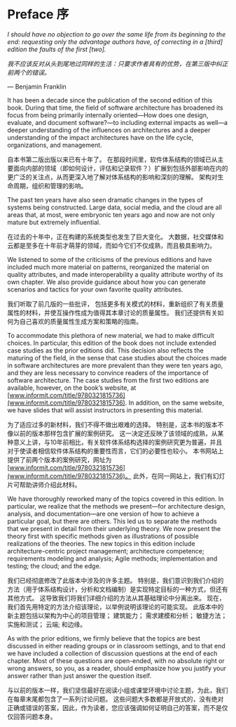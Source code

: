 Preface 序
===

*I should have no objection to go over the same 
life from its beginning to the end: requesting only 
the advantage authors have, of correcting in a 
[third] edition the faults of the first [two].*

*我不应该反对从头到尾地过同样的生活：只要求作者具有的优势，在第三版中纠正前两个的错误。*

— Benjamin Franklin

It has been a decade since the publication of the second edition of this book. During that time, the field of software architecture has broadened its focus from being primarily internally oriented—How does one design, evaluate, and document software?—to including external impacts as well—a deeper understanding of the influences on architectures and a deeper understanding of the impact architectures have on the life cycle, organizations, and management.

自本书第二版出版以来已有十年了。 在那段时间里，软件体系结构的领域已从主要面向内部的领域（即如何设计，评估和记录软件？）扩展到包括外部影响在内的更广泛的关注点，从而更深入地了解对体系结构的影响和深刻的理解。 架构对生命周期，组织和管理的影响。

The past ten years have also seen dramatic changes in the types of systems being constructed. Large data, social media, and the cloud are all areas that, at most, were embryonic ten years ago and now are not only mature but extremely influential.

在过去的十年中，正在构建的系统类型也发生了巨大变化。 大数据，社交媒体和云都是至多在十年前才萌芽的领域，而如今它们不仅成熟，而且极具影响力。

We listened to some of the criticisms of the previous editions and have
included much more material on patterns, reorganized the material on quality attributes, and made interoperability a quality attribute worthy of its own chapter. We also provide guidance about how you can generate scenarios and tactics for your own favorite quality attributes.

我们听取了前几版的一些批评，
包括更多有关模式的材料，重新组织了有关质量属性的材料，并使互操作性成为值得其本章讨论的质量属性。 我们还提供有关如何为自己喜欢的质量属性生成方案和策略的指南。

To accommodate this plethora of new material, we had to make difficult choices. In particular, this edition of the book does not include extended case studies as the prior editions did. This decision also reflects the maturing of the field, in the sense that case studies about the choices made in software architectures are more prevalent than they were ten years ago, and they are less necessary to convince readers of the importance of software architecture. The case studies from the first two editions are available, however, on the book’s website, at [www.informit.com/title/9780321815736](www.informit.com/title/9780321815736). In addition, on the same website, we have slides that will assist instructors in presenting this material.

为了适应过多的新材料，我们不得不做出艰难的选择。 特别是，这本书的版本不像以前的版本那样包含扩展的案例研究。 这一决定还反映了该领域的成熟，从某种意义上讲，与10年前相比，有关软件体系结构选择的案例研究更为普遍，并且对于使读者相信软件体系结构的重要性而言，它们的必要性也较小。 本书网站上提供了前两个版本的案例研究，网址为[www.informit.com/title/9780321815736](www.informit.com/title/9780321815736)。 此外，在同一网站上，我们有幻灯片可帮助讲师介绍此材料。

We have thoroughly reworked many of the topics covered in this edition. In particular, we realize that the methods we present—for architecture design, analysis, and documentation—are one version of how to achieve a particular goal, but there are others. This led us to separate the methods that we present in detail from their underlying theory. We now present the theory first with specific methods given as illustrations of possible realizations of the theories. The new topics in this edition include architecture-centric project management; architecture competence; requirements modeling and analysis; Agile methods; implementation and testing; the cloud; and the edge.

我们已经彻底修改了此版本中涉及的许多主题。 特别是，我们意识到我们介绍的方法（用于体系结构设计，分析和文档编制）是实现特定目标的一种方式，但还有其他方式。 这导致我们将我们详细介绍的方法从其基础理论中分离出来。 现在，我们首先用特定的方法介绍该理论，以举例说明该理论的可能实现。 此版本中的新主题包括以架构为中心的项目管理； 建筑能力； 需求建模和分析； 敏捷方法； 实施和测试； 云端; 和边缘。

As with the prior editions, we firmly believe that the topics are best discussed in either reading groups or in classroom settings, and to that end we have included a collection of discussion questions at the end of each chapter. Most of these questions are open-ended, with no absolute right or wrong answers, so you, as a reader, should emphasize how you justify your answer rather than just answer the question itself.

与以前的版本一样，我们坚信最好在阅读小组或课堂环境中讨论主题，为此，我们在每章末尾都包含了一系列讨论问题。 这些问题大多数都是开放式的，没有绝对正确或错误的答案，因此，作为读者，您应该强调如何证明自己的答案，而不是仅仅回答问题本身。